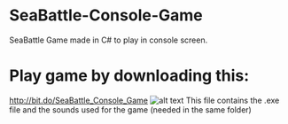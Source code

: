 # SeaBattle-Console-Game
SeaBattle Game made in C# to play in console screen.

# Play game by downloading this:
http://bit.do/SeaBattle_Console_Game
![alt text](http://url/to/img.png)
This file contains the .exe file and the sounds used for the game (needed in the same folder)
